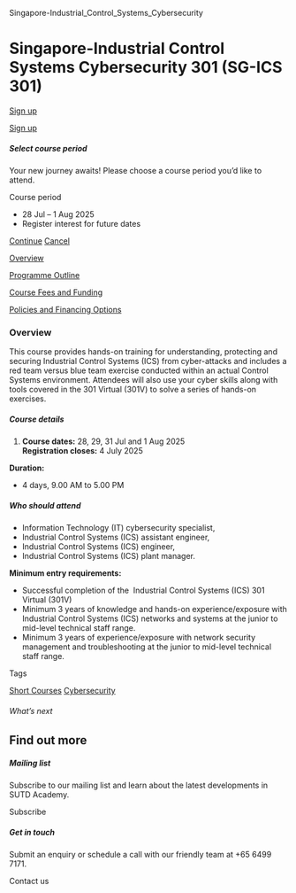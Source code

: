 Singapore-Industrial_Control_Systems_Cybersecurity



Singapore-Industrial Control Systems Cybersecurity 301 (SG-ICS 301)
===================================================================

[Sign up](#popup-masthead)

[Sign up](#popup-masthead)

##### Select course period

Your new journey awaits! Please choose a course period you’d like to attend.

Course period

* 28 Jul – 1 Aug 2025
* Register interest for future dates

[Continue](#)
[Cancel](#)

[Overview](/course/singapore-industrial-control-systems-cybersecurity-301-sg-ics-301/#tabs)

[Programme Outline](/course/singapore-industrial-control-systems-cybersecurity-301-sg-ics-301/programme-outline/#tabs)

[Course Fees and Funding](/course/singapore-industrial-control-systems-cybersecurity-301-sg-ics-301/course-fees-and-funding/#tabs)

[Policies and Financing Options](/course/singapore-industrial-control-systems-cybersecurity-301-sg-ics-301/policies-and-financing-options/#tabs)

### Overview

This course provides hands-on training for understanding, protecting and securing Industrial Control Systems (ICS) from cyber-attacks and includes a red team versus blue team exercise conducted within an actual Control Systems environment. Attendees will also use your cyber skills along with tools covered in the 301 Virtual (301V) to solve a series of hands-on exercises.

##### **Course details**

1. **Course dates:** 28, 29, 31 Jul and 1 Aug 2025  
   **Registration closes:** 4 July 2025

**Duration:**

* 4 days, 9.00 AM to 5.00 PM

##### **Who should attend**

* Information Technology (IT) cybersecurity specialist,
* Industrial Control Systems (ICS) assistant engineer,
* Industrial Control Systems (ICS) engineer,
* Industrial Control Systems (ICS) plant manager.

**Minimum entry requirements:**

* Successful completion of the  Industrial Control Systems (ICS) 301 Virtual (301V)
* Minimum 3 years of knowledge and hands-on experience/exposure with Industrial Control Systems (ICS) networks and systems at the junior to mid-level technical staff range.
* Minimum 3 years of experience/exposure with network security management and troubleshooting at the junior to mid-level technical staff range.

Tags

[Short Courses](/admissions/academy/courses-and-modules/?academy-type-course=780)
[Cybersecurity](/admissions/academy/courses-and-modules/?discipline=787)

###### What’s next

Find out more
-------------

##### Mailing list

Subscribe to our mailing list and learn about the latest developments in SUTD Academy.

Subscribe

##### Get in touch

Submit an enquiry or schedule a call with our friendly team at +65 6499 7171.

Contact us

